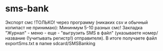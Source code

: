 sms-bank
========
Экспорт смс !ТОЛЬКО! через программу (никаких csv и обычный копипаст не принимаю):
Мининмум 5-10 разных смс!
Закладка "Журнал" - меню - еще - "выгрузить SMS в файл" (указываете номер/название (!учитывать регистр!) отправителя). В итоге получаете файл exportSms.txt в папке sdcard/SMSBanking
